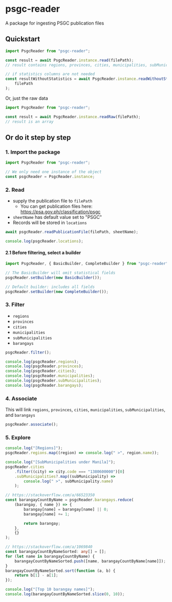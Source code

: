 # psgc-reader

A package for ingesting PSGC publication files

## Quickstart

```typescript
import PsgcReader from "psgc-reader";

const result = await PsgcReader.instance.read(filePath);
// result contains regions, provinces, cities, municipalities, subMunicipalities, and barangays that are associated with each other

// if statistics columns are not needed
const resultWithoutStatistics = await PsgcReader.instance.readWithoutStatistics(
    filePath
);
```

Or, just the raw data

```typescript
import PsgcReader from "psgc-reader";

const result = await PsgcReader.instance.readRaw(filePath);
// result is an array
```

## Or do it step by step

### 1. Import the package

```typescript
import PsgcReader from "psgc-reader";

// We only need one instance of the object
const psgcReader = PsgcReader.instance;
```

### 2. Read

-   supply the publication file to `filePath`
    -   You can get publication files here: https://psa.gov.ph/classification/psgc
-   `sheetName` has default value set to "PSGC"
-   Records will be stored in `locations`

```typescript
await psgcReader.readPublicationFile(filePath, sheetName);

console.log(psgcReader.locations);
```

#### 2.1 Before filtering, select a builder

```typescript
import PsgcReader, { BasicBuilder, CompleteBuilder } from "psgc-reader";

// The BasicBuilder will omit statistical fields
psgcReader.setBuilder(new BasicBuilder());

// Default builder: includes all fields
psgcReader.setBuilder(new CompleteBuilder());
```

### 3. Filter

-   `regions`
-   `provinces`
-   `cities`
-   `municipalities`
-   `subMunicipalities`
-   `barangays`

```typescript
psgcReader.filter();

console.log(psgcReader.regions);
console.log(psgcReader.provinces);
console.log(psgcReader.cities);
console.log(psgcReader.municipalities);
console.log(psgcReader.subMunicipalities);
console.log(psgcReader.barangays);
```

### 4. Associate

This will link `regions`, `provinces`, `cities`, `municipalities`, `subMunicipalities`, and `barangays`

```typescript
psgcReader.associate();
```

### 5. Explore

```typescript
console.log("[Regions]");
psgcReader.regions.map((region) => console.log(" >", region.name));

console.log("[SubMunicipalities under Manila]");
psgcReader.cities
    .filter((city) => city.code === "1380600000")[0]
    .subMunicipalities?.map((subMunicipality) =>
        console.log(" >", subMunicipality.name)
    );

// https://stackoverflow.com/a/66523350
const barangayCountByName = psgcReader.barangays.reduce(
    (barangay, { name }) => {
        barangay[name] = barangay[name] || 0;
        barangay[name] += 1;

        return barangay;
    },
    {}
);

// https://stackoverflow.com/a/1069840
const barangayCountByNameSorted: any[] = [];
for (let name in barangayCountByName) {
    barangayCountByNameSorted.push([name, barangayCountByName[name]]);
}
barangayCountByNameSorted.sort(function (a, b) {
    return b[1] - a[1];
});

console.log("[Top 10 barangay names]");
console.log(barangayCountByNameSorted.slice(0, 10));
```
